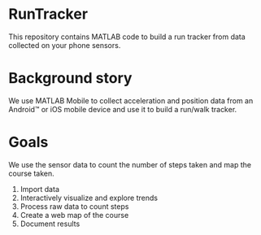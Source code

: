 # RunTracker
This repository contains MATLAB code to build a run tracker from data collected on your phone sensors.  
# Background story
We use MATLAB Mobile to collect acceleration and position data from an Android™ or iOS mobile device and use it to build a run/walk tracker.
# Goals
We use the sensor data to count the number of steps taken and map the course taken.
1. Import data
2. Interactively visualize and explore trends
3. Process raw data to count steps 
4. Create a web map of the course
5. Document results
